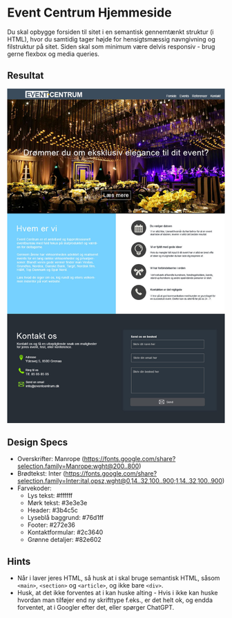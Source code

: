 # Event Centrum Hjemmeside
Du skal opbygge forsiden til sitet i en semantisk gennemtænkt struktur (i HTML), hvor du samtidig tager højde for hensigtsmæssig navngivning og filstruktur på sitet. Siden skal som minimum være delvis responsiv - brug gerne flexbox og media queries.


## Resultat
![event-centrum-layout](layout.jpg)

## Design Specs
* Overskrifter: Manrope (https://fonts.google.com/share?selection.family=Manrope:wght@200..800)
* Brødtekst: Inter (https://fonts.google.com/share?selection.family=Inter:ital,opsz,wght@0,14..32,100..900;1,14..32,100..900)
* Farvekoder:
    * Lys tekst: #ffffff
    * Mørk tekst: #3e3e3e
    * Header: #3b4c5c
    * Lyseblå baggrund: #76d1ff
    * Footer: #272e36
    * Kontaktformular: #2c3640
    * Grønne detaljer: #82e602

## Hints
* Når i laver jeres HTML, så husk at i skal bruge semantisk HTML, såsom `<main>`, `<section>` og `<article>`, og ikke bare `<div>`.
* Husk, at det ikke forventes at i kan huske alting - Hvis i ikke kan huske hvordan man tilføjer end ny skrifttype f.eks., er det helt ok, og endda forventet, at i Googler efter det, eller spørger ChatGPT.